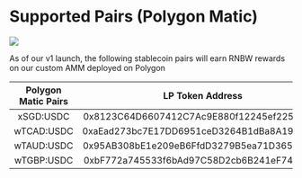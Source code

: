 # Supported Pairs (Polygon Matic)

![](<../../.gitbook/assets/photo\_2021-09-07\_10-18-44 (1).jpg>)

As of our v1 launch, the following stablecoin pairs will earn RNBW rewards on our custom AMM deployed on Polygon

| Polygon Matic Pairs |              LP Token Address              |
| :-----------------: | :----------------------------------------: |
|      xSGD:USDC      | 0x8123C64D6607412C7Ac9E880f12245ef22558b14 |
|      wTCAD:USDC     | 0xaEad273bc7E17DD6951ceD3264B1dBa8A19114C2 |
|      wTAUD:USDC     | 0x95AB308bE1e209eB6FfdD3279B5ea71D365AD30B |
|      wTGBP:USDC     | 0xbF772a745533f6bAd97C58D2cb6B241eF7487242 |
